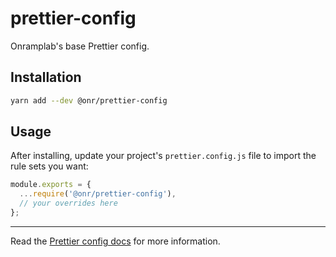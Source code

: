 # prettier-config

Onramplab's base Prettier config.

## Installation

```sh
yarn add --dev @onr/prettier-config
```

## Usage

After installing, update your project's `prettier.config.js` file to import the rule sets you want:

```js
module.exports = {
  ...require('@onr/prettier-config'),
  // your overrides here
};
```

---

Read the [Prettier config docs](https://prettier.io) for more information.
